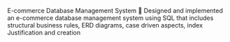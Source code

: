 E-commerce Database Management System
 Designed and implemented an e-commerce database management system using SQL that includes structural business rules, 
ERD diagrams, case driven aspects, index Justification and creation
